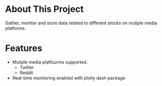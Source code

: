 # About This Project
Gather, monitor and store data related to different stocks on  muliple media platforms.

# Features
* Muliple media platfourms supported.
   * Twitter 
   * Reddit 
* Real-time monitoring enabled with plotly dash package
